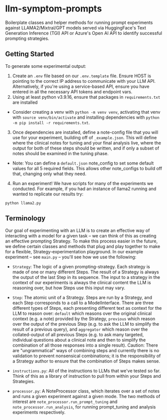# llm-symptom-prompts

Boilerplate classes and helper methods for running prompt experiments against LLAMA2/Mixtral/GPT models served via
HuggingFace's Text Generation Inference (TGI) API or Azure's Open AI API to identify successful prompting strategies.

## Getting Started

To generate some experimental output:

1. Create an `.env` file based on our `.env.template` file. Ensure HOST is pointing to the correct IP address to communicate with your LLM API. Alternatively, if you're using a service-based API, ensure you have entered in all the necessary API tokens and endpoint vars. 
2. Using at least python v3.9.16, ensure that packages in `requirements.txt` are installed 
  - Consider creating a venv with `python -m venv venv`, activating that venv with `source venv/bin/activate` and installing dependencies with `python -m pip install -r requirements.txt`.
3. Once dependencies are installed, define a note-config file that you will use for your experiment, building off of `_example.json`. This will define where the clinical notes for tuning and your final analysis live, where the output for both of these steps should be written, and if only a subset of notes should be examined in the tuning phase. 
  - Note: You can define a `default.json` note_config to set some default values for all 5 required fields. This allows other note_configs to build off that, changing only what they need.
4. Run an experiment! We have scripts for many of the experiments we conducted. For example, if you had an instance of llama2 running and wanted to replicate our results try: 
```shell
python llama2.py
```

## Terminology

Our goal of experimenting with an LLM is to create an effective way of interacting with a model for
a given task – we can think of this as creating an effective prompting Strategy. To make this process
easier in the future, we define certain classes and methods that plug and play together to make for a
flexible, Strategy-experimentation playground. In our example experiment – see `main.py` – you'll see how we use the following:

- `Strategy`: The logic of a given prompting-strategy. Each strategy is made of one or
  many different Steps. The result of a Strategy is always the output of the last Step in its sequence.
  The input to a strategy in the context of our experiments is always the clinical content the LLM is reasoning over,
  but how Steps use this input may vary.

- `Step`: The atomic unit of a Strategy. Steps are run by a Strategy, and each Step corresponds to
  a call to a ModelInterface. There are three different types of Steps, each presenting different text
  as context for the LLM to reason over: `default` which reasons over the original clinical context
  (e.g. a note) provided by the Strategy, `previous` which reason over the output of the previous Step
  (e.g. to ask the LLM to simplify the result of a previous query), and `aggregator` which reason over
  the collated-output of all previous Steps (e.g. to ask many targeted, individual questions about a
  clinical note and then to simplify the combination of all those responses into a single result).
  Caution: There are "ungrammatical" ways of combining steps and currently there is no validation to
  prevent nonsensical combinations; it is the responsibility of a Strategy author to ensure that the
  combination of Steps makes sense.

- `instructions.py`: All of the instructions to LLMs that we've tested so far. Think of this as a
  library of instruction to pull from within your Steps and Strategies.

- `processor.py`: A NoteProcessor class, which iterates over a set of notes and runs a given experiment against a given mode. The two methods of interest are `note_processor.run_prompt_tuning` and `note_processor.run_analysis`, for running prompt_tuning and analysis experiments respectively.